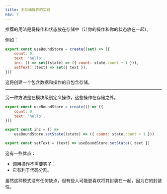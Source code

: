 ```yaml
---
title: 无存储操作的实践
nav: 7
---
```


推荐的用法是将操作和状态放在存储中（让你的操作和你的状态放在一起）。

例如：

```js
export const useBoundStore = create((set) => ({
    count: 0,
    text: 'hello',
    inc: () => set((state) => ({ count: state.count + 1 })),
    setText: (text) => set({ text }),
}))
```

这将创建一个包含数据和操作的自包含存储。

---

另一种方法是在模块级别定义操作，这些操作在存储之外。

```js
export const useBoundStore = create(() => ({
    count: 0,
    text: 'hello',
}))

export const inc = () =>
    useBoundStore.setState((state) => ({ count: state.count + 1 }))

export const setText = (text) => useBoundStore.setState({ text })
```

这有一些优点：

- 调用操作不需要钩子；
- 它有利于代码分割。

虽然这种模式没有任何缺点，但有些人可能更喜欢将其封装在一起，因为它的封装性。
